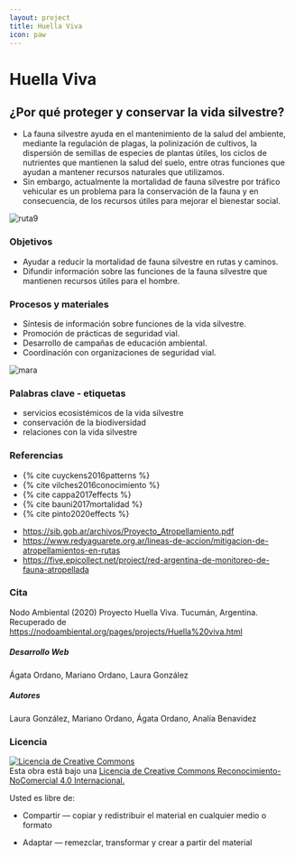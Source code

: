 ```yaml
---
layout: project
title: Huella Viva
icon: paw
---
```


# Huella Viva

## ¿Por qué proteger y conservar la vida silvestre?
- La fauna silvestre ayuda en el mantenimiento de la salud del ambiente, mediante la regulación de plagas, la polinización de cultivos, la dispersión de semillas de especies de plantas útiles, los ciclos de nutrientes que mantienen la salud del suelo, entre otras funciones que ayudan a mantener recursos naturales que utilizamos.
- Sin embargo, actualmente la mortalidad de fauna silvestre por tráfico vehicular es un problema para la conservación de la fauna y en consecuencia, de los recursos útiles para mejorar el bienestar social.

![ruta9](/assets/images/projects/ruta9.jpg)


### Objetivos
- Ayudar a reducir la mortalidad de fauna silvestre en rutas y caminos.
- Difundir información sobre las funciones de la fauna silvestre que mantienen recursos útiles para el hombre.


### Procesos y materiales
- Síntesis de información sobre funciones de la vida silvestre. 
- Promoción de prácticas de seguridad vial.
- Desarrollo de campañas de educación ambiental.
- Coordinación con organizaciones de seguridad vial.


![mara](/assets/images/projects/mara.jpg)


### Palabras clave - etiquetas
- servicios ecosistémicos de la vida silvestre
- conservación de la biodiversidad
- relaciones con la vida silvestre


### Referencias
+ {% cite cuyckens2016patterns %}
+ {% cite vilches2016conocimiento %}
+ {% cite cappa2017effects %}
+ {% cite bauni2017mortalidad %}
+ {% cite pinto2020effects %}

- https://sib.gob.ar/archivos/Proyecto_Atropellamiento.pdf
- https://www.redyaguarete.org.ar/lineas-de-accion/mitigacion-de-atropellamientos-en-rutas
- https://five.epicollect.net/project/red-argentina-de-monitoreo-de-fauna-atropellada

### Cita
Nodo Ambiental (2020) Proyecto Huella Viva. Tucumán, Argentina. Recuperado de https://nodoambiental.org/pages/projects/Huella%20viva.html

##### Desarrollo Web
Ágata Ordano, Mariano Ordano, Laura González

##### Autores 
Laura González, Mariano Ordano, Ágata Ordano, Analía Benavidez

### Licencia
<a rel="license" href="http://creativecommons.org/licenses/by-nc/4.0/">
    <img 
        alt="Licencia de Creative Commons" 
        style="border-width:0" 
        src="https://licensebuttons.net/l/by-nc/4.0/88x31.png"
    />
</a>
<br />
Esta obra está bajo una <a rel="license" href="https://creativecommons.org/licenses/by-nc/4.0/deed.es_ES">Licencia de Creative Commons Reconocimiento-NoComercial 4.0 Internacional.</a>

Usted es libre de:

+ Compartir — copiar y redistribuir el material en cualquier medio o formato

+ Adaptar — remezclar, transformar y crear a partir del material

